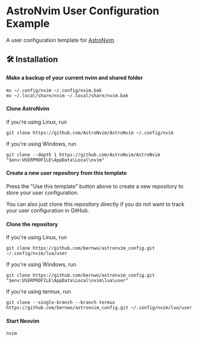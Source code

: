 # AstroNvim User Configuration Example

A user configuration template for [AstroNvim](https://github.com/AstroNvim/AstroNvim)

## 🛠️ Installation

#### Make a backup of your current nvim and shared folder

```shell
mv ~/.config/nvim ~/.config/nvim.bak
mv ~/.local/share/nvim ~/.local/share/nvim.bak
```

#### Clone AstroNvim

If you're using Linux, run

```shell
git clone https://github.com/AstroNvim/AstroNvim ~/.config/nvim
```

If you're using Windows, run

```pwsh
git clone --depth 1 https://github.com/AstroNvim/AstroNvim "$env:USERPROFILE\AppData\Local\nvim"
```

#### Create a new user repository from this template

Press the "Use this template" button above to create a new repository to store your user configuration.

You can also just clone this repository directly if you do not want to track your user configuration in GitHub.

#### Clone the repository

If you're using Linux, run

```shell
git clone https://github.com/bernwo/astronvim_config.git ~/.config/nvim/lua/user
```

If you're using Windows, run

```pwsh
git clone https://github.com/bernwo/astronvim_config.git "$env:USERPROFILE\AppData\Local\nvim\lua\user"
```

If you're using termux, run

```shell
git clone --single-branch --branch termux https://github.com/bernwo/astronvim_config.git ~/.config/nvim/lua/user
```

#### Start Neovim

```shell
nvim
```

